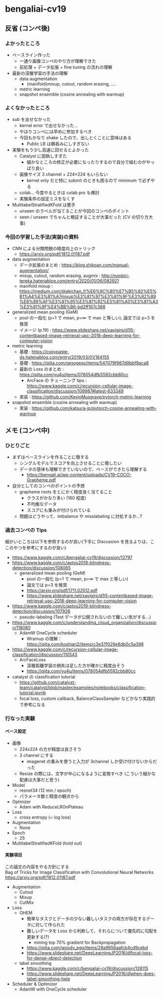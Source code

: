 # bengaliai-cv19

## 反省 (コンペ後)

### よかったところ

- ベースライン作った
  - 一通り画像コンペのやり方が理解できた
  - 前処理 + データ拡張 + fine tuning の流れの理解
- 最新の深層学習の手法の理解
  - data augmentation
    - (manifold)mixup, cutout, random erasing, ....
  - metric learning
  - snapshot ensemble (cosine annealing with warmup)

### よくなかったところ

- sub を出せなかった
  - kernel error で出せなかった...
  - やはりコンペには早めに参加するべき
  - 今回もかなり shake したので、出しとくことに意味はある
    - Public LB は鵜呑みにしすぎない
- 実験をもう少し高速に回せるとよかった
  - Catalyst に固執しすぎた
    - 細かなところの修正が必要になったりするので自分で組むのがやっぱり良い
  - 画像サイズ 3 channel + 224×224 もいらない
    - kernel only だと特に submit のときも困るので minimum で必ずやる
  - colab... 今度やるときは colab pro も検討
  - 実験条件の設定ミスをなくす
- MultilabelStratifiedKFold は悪手
  - unseen のラベルが当てることが今回のコンペのポイント
  - seen / unseen でちゃんと検証することが大事だった (CV の切り方大事)

### 今回の学習した手法(実装)の資料

- CNN による分類問題の精度向上のトリック
  - https://arxiv.org/pdf/1812.01187.pdf
- data augmentation
  - データ拡張のまとめ : https://blog.shikoan.com/manual-augmentation/
  - mixup, cutout, random erasing, augmix : http://nonbiri-tereka.hatenablog.com/entry/2020/01/06/082921
  - manifold mixup : https://medium.com/@akichan_f/%E6%9C%80%E7%B5%82%E5%B1%A4%E3%81%A7mixup%E3%81%97%E3%81%9F%E3%82%89%E8%89%AF%E3%81%95%E3%81%92%E3%81%A0%E3%81%A3%E3%81%9F%E4%BB%B6-bd2ff167c388
- generalized mean pooling (GeM)
  - pool の一般化 (p=1 で mean, p=∞ で max と等しい), 論文では p=3 を推奨
  - イメージ (p.19) : https://www.slideshare.net/xavigiro/d1l5-contentbased-image-retrieval-upc-2018-deep-learning-for-computer-vision
- metric learning
  - 基礎 : https://copypaste-ds.hatenablog.com/entry/2019/03/01/164155
  - 基礎 : https://qiita.com/gesogeso/items/547079f967d9bbf9aca8
  - 最新の Loss のまとめ : https://qiita.com/yu4u/items/078054dfb5592cbb80cc
    - ArcFace の チューニング tips : https://www.kaggle.com/c/recursion-cellular-image-classification/discussion/109987#latest-633349
  - 実装 : https://github.com/KevinMusgrave/pytorch-metric-learning
- snapshot ensemble (cosine annealing with warmup)
  - 実装 : https://github.com/katsura-jp/pytorch-cosine-annealing-with-warmup

## メモ (コンペ中)

### ひとりごと

- まずはベースラインを作ることに徹する
  - シングルモデルでスコアを向上させることに徹したい
  - データの意味も理解できていないので、ベースができたら理解する
    - https://bengali.ai/wp-content/uploads/CV19-COCO-Grapheme.pdf
- 自分としてのコンペのポイントの予想
  - grapheme roots をとにかく精度良く当てること
    - クラスがかなり多い (160 程度)
    - 不均衡なデータ
    - スコアにも重みが付けられている
  - 問題はどうやって、imbalance や misslabeling に対処するか...?

### 過去コンペの Tips

細かいところは以下を参照するのが良い(下手に Discussion を見るよりは、ここのやつを参考にするのが良い)

- https://www.kaggle.com/c/bengaliai-cv19/discussion/12797
- https://www.kaggle.com/c/aptos2019-blindness-detection/discussion/108065
  - generalized mean pooling (GeM)
    - pool の一般化 (p=1 で mean, p=∞ で max と等しい)
    - 論文では p=3 を推奨
    - https://arxiv.org/pdf/1711.02512.pdf
    - https://www.slideshare.net/xavigiro/d1l5-contentbased-image-retrieval-upc-2018-deep-learning-for-computer-vision
- https://www.kaggle.com/c/aptos2019-blindness-detection/discussion/107926
  - pseudo-labeling (Test データが公開されないので難しい気がする...)
- https://www.kaggle.com/c/understanding_cloud_organization/discussion/118080
  - AdamW OneCycle scheduler
    - Wramup の理解：https://qiita.com/koshian2/items/c3e37f026e8db0c5a398
- https://www.kaggle.com/c/recursion-cellular-image-classification/discussion/110543
  - ArcFaceLoss
    - 深層距離学習の損失は足した方が確かに精度出そう
    - https://qiita.com/yu4u/items/078054dfb5592cbb80cc
- catalyst の classfication tutorial
  - https://github.com/catalyst-team/catalyst/blob/master/examples/notebooks/classification-tutorial.ipynb
  - focal loss, custom callback, BalanceClassSampler などかなり実践的で参考になる

### 行なった実験

#### ベース設定

- 画像
  - 224x224 の方が精度は良さそう
  - 3 channel にする
    - imagenet の重みを使うと入力が 3channel しか受け付けないからだった
  - Resize の際には、文字が中心になるように変換すべき (こういう細かな配慮は大事だと思う)
- Model
  - resnet34 (12 min / epoch)
  - パラメータ数と精度の観点から
- Optmizer
  - Adam with ReduceLROnPlateau
- Loss
  - cross entropy (= log loss)
- Augmentation
  - None
- Epoch
  - 25
- MultilabelStratifiedKFold (hold out)

#### 実験項目

この論文の内容をやる方針にする  
Bag of Tricks for Image Classification with Convolutional Neural Networks  
https://arxiv.org/pdf/1812.01187.pdf

- Augmentation
  - Cutout
  - Mixup
  - CutMix
- Loss
  - OHEM
    - 簡単なタスクとデータの少ない難しいタスクの両方が存在するデータに対して作られた
    - 難しいデータを Loss から判断して、それらについて優先的に勾配を更新する(?)
      - mining top 70% gradient for Backpropagation
    - https://qiita.com/woody_egg/items/28a9656aafcb4cd9cebd
    - https://www.slideshare.net/DeepLearningJP2016/dlfocal-loss-for-dense-object-detection
  - label smoothing
    - https://www.kaggle.com/c/bengaliai-cv19/discussion/128115
    - https://www.slideshare.net/DeepLearningJP2016/dlwhen-does-label-smoothing-help
- Scheduler & Optimizer
  - AdamW with OneCycle scheduler
